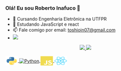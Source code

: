 ### Olá! Eu sou Roberto Inafuco 👋

- 🔭 Cursando Engenharia Eletrônica na UTFPR
- 🌱 Estudando JavaScript e react
- 📫 Fale comigo por email: toshioin07@gmail.com
- <a href="https://www.linkedin.com/in/roberto-inafuco-3333b71a9/" target="_blank"><img src="https://img.shields.io/badge/-LinkedIn-%230077B5?style=for-the-badge&logo=linkedin&logoColor=white" target="_blank"></a>

<div align="center">
  <a href="https://github.com/ToshioInafuco">
  <img height="150em" src="https://github-readme-stats.vercel.app/api?username=ToshioInafuco&show_icons=true&theme=github_dark&include_all_commits=true&count_private=true"/>
  <img height="150em" src="https://github-readme-stats.vercel.app/api/top-langs/?username=ToshioInafuco&layout=compact&langs_count=7&theme=github_dark"/>
</div>
<div style="display: inline_block"><br>
  <img align="center" alt="Python" height="30" width="40" src="https://raw.githubusercontent.com/devicons/devicon/master/icons/python/python-original.svg">
  <img align="center" alt="Python" height="30" width="40" src="https://cdn.jsdelivr.net/gh/devicons/devicon/icons/c/c-original.svg" />
  <img align="center" alt="Js" height="30" width="40" src="https://raw.githubusercontent.com/devicons/devicon/master/icons/javascript/javascript-plain.svg">
  <img align="center" alt="React" height="30" width="40" src="https://raw.githubusercontent.com/devicons/devicon/master/icons/react/react-original.svg">
  
</div>
  
  ##
